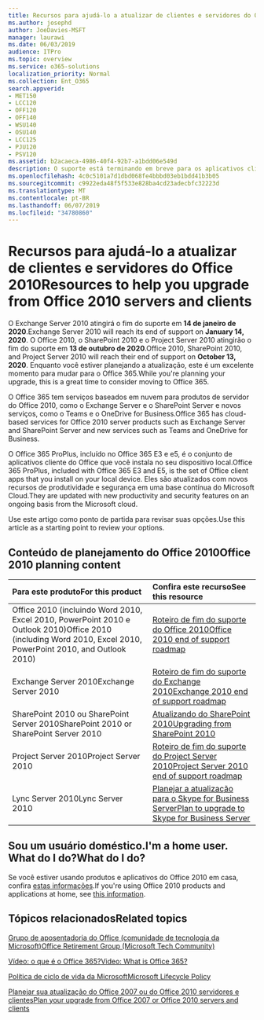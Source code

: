 ```yaml
---
title: Recursos para ajudá-lo a atualizar de clientes e servidores do Office 2010
ms.author: josephd
author: JoeDavies-MSFT
manager: laurawi
ms.date: 06/03/2019
audience: ITPro
ms.topic: overview
ms.service: o365-solutions
localization_priority: Normal
ms.collection: Ent_O365
search.appverid:
- MET150
- LCC120
- OFF120
- OFF140
- WSU140
- OSU140
- LCC125
- PJU120
- PSV120
ms.assetid: b2acaeca-4986-40f4-92b7-a1bdd06e549d
description: O suporte está terminando em breve para os aplicativos cliente e servidores do Office 2010, e os acordos de suporte personalizados não estão disponíveis. Use este artigo para começar a planejar sua atualização agora.
ms.openlocfilehash: 4c0c5101a7d1dbd068fe4bbbd03eb1bdd41b3b05
ms.sourcegitcommit: c9922eda48f5f533e828ba4cd23adecbfc32223d
ms.translationtype: MT
ms.contentlocale: pt-BR
ms.lasthandoff: 06/07/2019
ms.locfileid: "34780860"
---
```

# <a name="resources-to-help-you-upgrade-from-office-2010-servers-and-clients"></a><span data-ttu-id="82647-104">Recursos para ajudá-lo a atualizar de clientes e servidores do Office 2010</span><span class="sxs-lookup"><span data-stu-id="82647-104">Resources to help you upgrade from Office 2010 servers and clients</span></span>

<span data-ttu-id="82647-105">O Exchange Server 2010 atingirá o fim do suporte em **14 de janeiro de 2020**.</span><span class="sxs-lookup"><span data-stu-id="82647-105">Exchange Server 2010 will reach its end of support on **January 14, 2020**.</span></span> <span data-ttu-id="82647-106">O Office 2010, o SharePoint 2010 e o Project Server 2010 atingirão o fim do suporte em **13 de outubro de 2020**.</span><span class="sxs-lookup"><span data-stu-id="82647-106">Office 2010, SharePoint 2010, and Project Server 2010 will reach their end of support on **October 13, 2020**.</span></span> <span data-ttu-id="82647-107">Enquanto você estiver planejando a atualização, este é um excelente momento para mudar para o Office 365.</span><span class="sxs-lookup"><span data-stu-id="82647-107">While you're planning your upgrade, this is a great time to consider moving to Office 365.</span></span> 

<span data-ttu-id="82647-108">O Office 365 tem serviços baseados em nuvem para produtos de servidor do Office 2010, como o Exchange Server e o SharePoint Server e novos serviços, como o Teams e o OneDrive for Business.</span><span class="sxs-lookup"><span data-stu-id="82647-108">Office 365 has cloud-based services for Office 2010 server products such as Exchange Server and SharePoint Server and new services such as Teams and OneDrive for Business.</span></span> 

<span data-ttu-id="82647-109">O Office 365 ProPlus, incluído no Office 365 E3 e e5, é o conjunto de aplicativos cliente do Office que você instala no seu dispositivo local.</span><span class="sxs-lookup"><span data-stu-id="82647-109">Office 365 ProPlus, included with Office 365 E3 and E5, is the set of Office client apps that you install on your local device.</span></span> <span data-ttu-id="82647-110">Eles são atualizados com novos recursos de produtividade e segurança em uma base contínua do Microsoft Cloud.</span><span class="sxs-lookup"><span data-stu-id="82647-110">They are updated with new productivity and security features on an ongoing basis from the Microsoft cloud.</span></span>

<span data-ttu-id="82647-111">Use este artigo como ponto de partida para revisar suas opções.</span><span class="sxs-lookup"><span data-stu-id="82647-111">Use this article as a starting point to review your options.</span></span>
      
## <a name="office-2010-planning-content"></a><span data-ttu-id="82647-112">Conteúdo de planejamento do Office 2010</span><span class="sxs-lookup"><span data-stu-id="82647-112">Office 2010 planning content</span></span>
  
|<span data-ttu-id="82647-113">**Para este produto**</span><span class="sxs-lookup"><span data-stu-id="82647-113">**For this product**</span></span>|<span data-ttu-id="82647-114">**Confira este recurso**</span><span class="sxs-lookup"><span data-stu-id="82647-114">**See this resource**</span></span>|
|:-----|:-----|
|<span data-ttu-id="82647-115">Office 2010 (incluindo Word 2010, Excel 2010, PowerPoint 2010 e Outlook 2010)</span><span class="sxs-lookup"><span data-stu-id="82647-115">Office 2010 (including Word 2010, Excel 2010, PowerPoint 2010, and Outlook 2010)</span></span>  <br/> |[<span data-ttu-id="82647-116">Roteiro de fim do suporte do Office 2010</span><span class="sxs-lookup"><span data-stu-id="82647-116">Office 2010 end of support roadmap</span></span>](https://docs.microsoft.com/DeployOffice/office-2010-end-support-roadmap) <br/> |
|<span data-ttu-id="82647-117">Exchange Server 2010</span><span class="sxs-lookup"><span data-stu-id="82647-117">Exchange Server 2010</span></span>  <br/> |[<span data-ttu-id="82647-118">Roteiro de fim do suporte do Exchange 2010</span><span class="sxs-lookup"><span data-stu-id="82647-118">Exchange 2010 end of support roadmap</span></span>](exchange-2010-end-of-support.md) <br/> |
|<span data-ttu-id="82647-119">SharePoint 2010 ou SharePoint Server 2010</span><span class="sxs-lookup"><span data-stu-id="82647-119">SharePoint 2010 or SharePoint Server 2010</span></span>  <br/> |[<span data-ttu-id="82647-120">Atualizando do SharePoint 2010</span><span class="sxs-lookup"><span data-stu-id="82647-120">Upgrading from SharePoint 2010</span></span>](upgrade-from-sharepoint-2010.md) <br/> |
|<span data-ttu-id="82647-121">Project Server 2010</span><span class="sxs-lookup"><span data-stu-id="82647-121">Project Server 2010</span></span> <br/> | [<span data-ttu-id="82647-122">Roteiro de fim do suporte do Project Server 2010</span><span class="sxs-lookup"><span data-stu-id="82647-122">Project Server 2010 end of support roadmap</span></span>](project-server-2010-end-of-support.md) <br/> |
|<span data-ttu-id="82647-123">Lync Server 2010</span><span class="sxs-lookup"><span data-stu-id="82647-123">Lync Server 2010</span></span> <br/> | [<span data-ttu-id="82647-124">Planejar a atualização para o Skype for Business Server</span><span class="sxs-lookup"><span data-stu-id="82647-124">Plan to upgrade to Skype for Business Server</span></span>](https://docs.microsoft.com/skypeforbusiness/plan-your-deployment/upgrade) <br/> |
    
## <a name="im-a-home-user-what-do-i-do"></a><span data-ttu-id="82647-125">Sou um usuário doméstico.</span><span class="sxs-lookup"><span data-stu-id="82647-125">I'm a home user.</span></span> <span data-ttu-id="82647-126">What do I do?</span><span class="sxs-lookup"><span data-stu-id="82647-126">What do I do?</span></span>

<span data-ttu-id="82647-127">Se você estiver usando produtos e aplicativos do Office 2010 em casa, confira [estas informações](plan-upgrade-previous-versions-office.md#im-a-home-user-what-do-i-do).</span><span class="sxs-lookup"><span data-stu-id="82647-127">If you're using Office 2010 products and applications at home, see [this information](plan-upgrade-previous-versions-office.md#im-a-home-user-what-do-i-do).</span></span>

## <a name="related-topics"></a><span data-ttu-id="82647-128">Tópicos relacionados</span><span class="sxs-lookup"><span data-stu-id="82647-128">Related topics</span></span>

[<span data-ttu-id="82647-129">Grupo de aposentadoria do Office (comunidade de tecnologia da Microsoft)</span><span class="sxs-lookup"><span data-stu-id="82647-129">Office Retirement Group (Microsoft Tech Community)</span></span>](https://go.microsoft.com/fwlink/?linkid=842065)
  
[<span data-ttu-id="82647-130">Vídeo: o que é o Office 365?</span><span class="sxs-lookup"><span data-stu-id="82647-130">Video: What is Office 365?</span></span>](https://support.office.com/article/847caf12-2589-452c-8aca-1c009797678b.aspx)
  
[<span data-ttu-id="82647-131">Política de ciclo de vida da Microsoft</span><span class="sxs-lookup"><span data-stu-id="82647-131">Microsoft Lifecycle Policy</span></span>](https://go.microsoft.com/fwlink/?linkid=865200)

[<span data-ttu-id="82647-132">Planejar sua atualização do Office 2007 ou do Office 2010 servidores e clientes</span><span class="sxs-lookup"><span data-stu-id="82647-132">Plan your upgrade from Office 2007 or Office 2010 servers and clients</span></span>](plan-upgrade-previous-versions-office.md)


